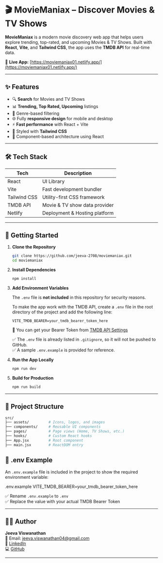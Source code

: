 # 🎬 MovieManiax – Discover Movies & TV Shows

**MovieManiax** is a modern movie discovery web app that helps users explore trending, top-rated, and upcoming Movies & TV Shows. Built with **React**, **Vite**, and **Tailwind CSS**, the app uses the **TMDB API** for real-time data.

🔗 **Live App:** [https://moviemaniax01.netlify.app/](https://moviemaniax01.netlify.app/)

---

## ✨ Features

- 🔍 **Search** for Movies and TV Shows  
- 📊 **Trending, Top Rated, Upcoming** listings  
- 🧠 Genre-based filtering  
- 🌐 Fully **responsive design** for mobile and desktop  
- ⚡ **Fast performance** with React + Vite  
- 🎨 Styled with **Tailwind CSS**  
- 🧩 Component-based architecture using React  

---

## 🛠️ Tech Stack

| Tech         | Description                    |
|--------------|--------------------------------|
| React        | UI Library                     |
| Vite         | Fast development bundler       |
| Tailwind CSS | Utility-first CSS framework    |
| TMDB API     | Movie & TV show data provider  |
| Netlify      | Deployment & Hosting platform  |

---

## 🚀 Getting Started

1. **Clone the Repository**

    ```bash
    git clone https://github.com/jeeva-2708/moviemaniax.git
    cd moviemaniax
    ```

2. **Install Dependencies**

    ```bash
    npm install
    ```

3. **Add Environment Variables**

    The `.env` file is **not included** in this repository for security reasons.

    To make the app work with the TMDB API, create a `.env` file in the root directory of the project and add the following line:

    ```env
    VITE_TMDB_BEARER=your_tmdb_bearer_token_here
    ```

    📌 You can get your Bearer Token from [TMDB API Settings](https://www.themoviedb.org/settings/api)

    ✅ The `.env` file is already listed in `.gitignore`, so it will not be pushed to GitHub.  
    ✅ A sample `.env.example` is provided for reference.

4. **Run the App Locally**

    ```bash
    npm run dev
    ```

5. **Build for Production**

    ```bash
    npm run build
    ```

---

## 📁 Project Structure

```bash
src/
├── assets/         # Icons, logos, and images
├── components/     # Reusable UI components
├── pages/          # Page views (Home, TV Shows, etc.)
├── hooks/          # Custom React hooks
├── App.jsx         # Root component
├── main.jsx        # ReactDOM entry
```

## 🔐 .env Example

An `.env.example` file is included in the project to show the required environment variable:

.env.example
VITE_TMDB_BEARER=your_tmdb_bearer_token_here


✅ Rename `.env.example` to `.env`  
✅ Replace the value with your actual TMDB Bearer Token

---

## 🧑‍💻 Author

**Jeeva Viswanathan**  
📧 Email: jeeva.viswanathan04@gmail.com  
🔗 [LinkedIn](https://www.linkedin.com/in/jeeva-viswanathan-b2a44b274)  
💻 [GitHub](https://github.com/jeeva-2708)

---

